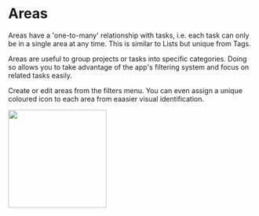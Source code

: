 # Areas

Areas have a 'one-to-many' relationship with tasks, i.e. each task can only be in a single area at any time. This is similar to Lists but unique from Tags.

Areas are useful to group projects or tasks into specific categories. Doing so allows you to take advantage of the app's filtering system and focus on related tasks easily.

Create or edit areas from the filters menu. You can even assign a unique coloured icon to each area from eaasier visual identification.

<img src="https://beetee17.github.io/docs/assets/Yata/gifs/EditAreaDemo@3x.gif" width="200">
